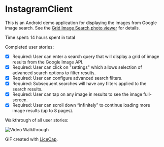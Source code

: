 # InstagramClient
This is an Android demo application for displaying the images from Google image search. See the [Grid Image Search photo viewer](http://courses.codepath.com/courses/intro_to_android/week/2#!assignment) for details.

Time spent: 14 hours spent in total

Completed user stories:
 * [x] Required: User can enter a search query that will display a grid of image results from the Google Image API.
 * [x] Required: User can click on "settings" which allows selection of advanced search options to filter results.
 * [x] Required: User can configure advanced search filters.
 * [x] Required: Subsequent searches will have any filters applied to the search results.
 * [x] Required: User can tap on any image in results to see the image full-screen.
 * [x] Required: User can scroll down “infinitely” to continue loading more image results (up to 8 pages).

Walkthrough of all user stories:

![Video Walkthrough](Google_Image_Search_Demo.gif)

GIF created with [LiceCap](http://www.cockos.com/licecap/).

